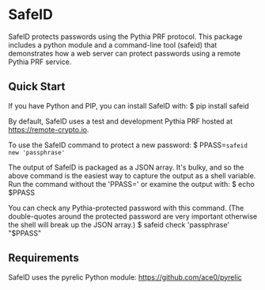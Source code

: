 SafeID
=====================

SafeID protects passwords using the Pythia PRF protocol. This package includes
a python module and a command-line tool (safeid) that demonstrates
how a web server can protect passwords using a remote Pythia PRF service.

Quick Start
--------------------
If you have Python and PIP, you can install SafeID with:
$ pip install safeid

By default, SafeID uses a test and development Pythia PRF hosted at https://remote-crypto.io.

To use the SafeID command to protect a new password:
$ PPASS=`safeid new 'passphrase'`

The output of SafeID is packaged as a JSON array. It's bulky, and so the above command is the easiest way to capture the output as a shell variable. Run the command without the 'PPASS=' or examine the output with:
$ echo $PPASS

You can check any Pythia-protected password with this command. (The double-quotes around the protected password are very important otherwise the shell will break up the JSON array.)
$ safeid check 'passphrase' "$PPASS"


Requirements
------------------------
SafeID uses the pyrelic Python module: https://github.com/ace0/pyrelic

